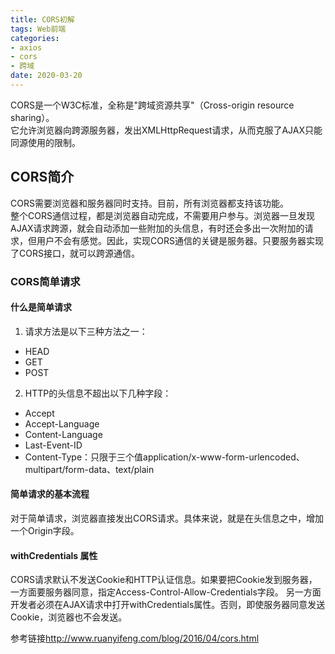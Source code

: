 ```yaml
---
title: CORS初解
tags: Web前端
categories: 
- axios
- cors
- 跨域
date: 2020-03-20
---
```


CORS是一个W3C标准，全称是"跨域资源共享"（Cross-origin resource sharing）。<br/>
它允许浏览器向跨源服务器，发出XMLHttpRequest请求，从而克服了AJAX只能同源使用的限制。

## CORS简介
CORS需要浏览器和服务器同时支持。目前，所有浏览器都支持该功能。<br/>
整个CORS通信过程，都是浏览器自动完成，不需要用户参与。浏览器一旦发现AJAX请求跨源，就会自动添加一些附加的头信息，有时还会多出一次附加的请求，但用户不会有感觉。因此，实现CORS通信的关键是服务器。只要服务器实现了CORS接口，就可以跨源通信。

### CORS简单请求
#### 什么是简单请求
1. 请求方法是以下三种方法之一：
* HEAD
* GET
* POST
2. HTTP的头信息不超出以下几种字段：
* Accept
* Accept-Language
* Content-Language
* Last-Event-ID
* Content-Type：只限于三个值application/x-www-form-urlencoded、multipart/form-data、text/plain

#### 简单请求的基本流程
对于简单请求，浏览器直接发出CORS请求。具体来说，就是在头信息之中，增加一个Origin字段。

#### withCredentials 属性
CORS请求默认不发送Cookie和HTTP认证信息。如果要把Cookie发到服务器，一方面要服务器同意，指定Access-Control-Allow-Credentials字段。
另一方面开发者必须在AJAX请求中打开withCredentials属性。否则，即使服务器同意发送Cookie，浏览器也不会发送。

参考链接<http://www.ruanyifeng.com/blog/2016/04/cors.html>